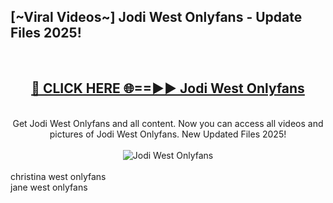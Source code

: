 <h2>[~Viral Videos~] Jodi West Onlyfans - Update Files 2025!</h2>
<br>
<div align="center">
<h2><a href="https://betterlinks.top/A2PfLJ" rel="nofollow">🔴 CLICK HERE 🌐==►► Jodi West Onlyfans</a></h2>
<br>
Get Jodi West Onlyfans and all content. Now you can access all videos and pictures of Jodi West Onlyfans. New Updated Files 2025!
<br>
<br>
<a href="https://betterlinks.top/A2PfLJ" rel="nofollow" data-target="animated-image.originalLink"><img src="https://i.ibb.co.com/WyWwxjT/player-gif2.gif" alt="Jodi West Onlyfans" style="max-width: 100%; display: inline-block;" data-target="animated-image.originalImage"></a>
</div>
<br>
christina west onlyfans<br>
jane west onlyfans